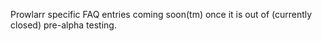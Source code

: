 Prowlarr specific FAQ entries coming soon(tm) once it is out of (currently closed) pre-alpha testing.
